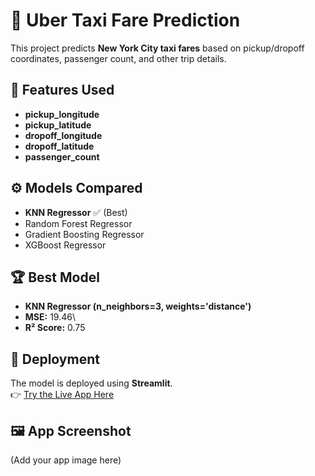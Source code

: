 # 🚕 Uber Taxi Fare Prediction

This project predicts **New York City taxi fares** based on
pickup/dropoff coordinates, passenger count, and other trip details.

## 📌 Features Used

-   **pickup_longitude**
-   **pickup_latitude**
-   **dropoff_longitude**
-   **dropoff_latitude**
-   **passenger_count**

## ⚙️ Models Compared

-   **KNN Regressor** ✅ (Best)
-   Random Forest Regressor
-   Gradient Boosting Regressor
-   XGBoost Regressor

## 🏆 Best Model

-   **KNN Regressor (n_neighbors=3, weights='distance')**
-   **MSE:** 19.46\
-   **R² Score:** 0.75

## 🚀 Deployment

The model is deployed using **Streamlit**.\
👉 [Try the Live App
Here](https://uber-price-prediction-b5.streamlit.app/)

## 🖼️ App Screenshot

(Add your app image here)
